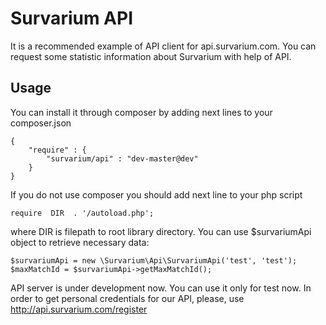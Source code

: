 # Survarium API 
It is a recommended example of API client for api.survarium.com.
You can request some statistic information about Survarium with help of API.

## Usage
You can install it through composer by adding next lines to your composer.json

```
{
    "require" : {
        "survarium/api" : "dev-master@dev"
    }
}
```

If you do not use composer you should add next line to your php script

```
require  DIR  . '/autoload.php'; 
```
where DIR is filepath to root library directory.
You can use $survariumApi object to retrieve necessary data:

```
$survariumApi = new \Survarium\Api\SurvariumApi('test', 'test');
$maxMatchId = $survariumApi->getMaxMatchId(); 
```

API server is under development now. You can use it only for test now.
In order to get personal credentials for our API, please, use http://api.survarium.com/register

 
